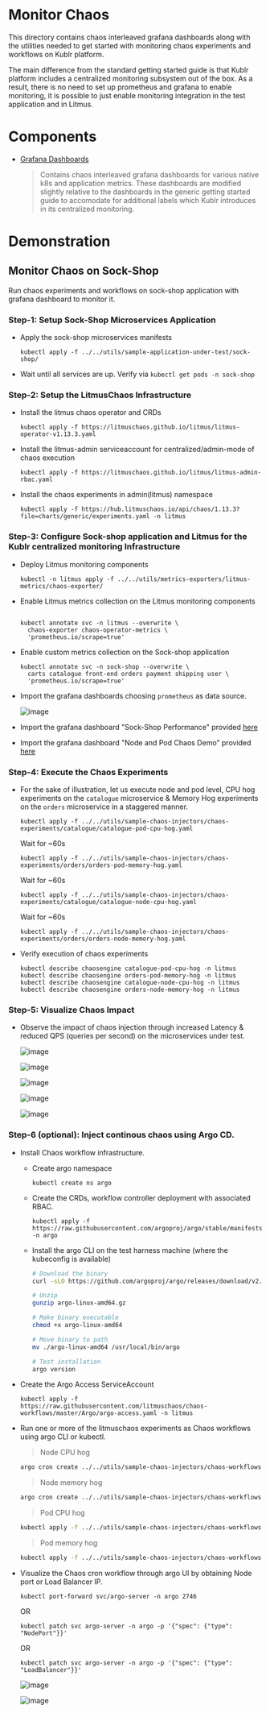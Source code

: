 # Monitor Chaos

This directory contains chaos interleaved grafana dashboards along with the utilities needed to get started with monitoring chaos experiments and workflows on Kublr platform.

The main difference from the standard getting started guide is that Kublr platform includes a centralized monitoring subsystem out of the box. As a result, there is no
need to set up prometheus and grafana to enable monitoring, it is possible to just enable monitoring integration in the test application and in Litmus.

# Components

- [Grafana Dashboards](https://github.com/litmuschaos/litmus/blob/master/monitoring/platforms/kublr/grafana-dashboards)

  > Contains chaos interleaved grafana dashboards for various native k8s and application metrics. These dashboards are modified slightly relative to the dashboards in the generic getting started guide to accomodate for additional labels which Kublr introduces in its centralized monitoring.

# Demonstration

## Monitor Chaos on Sock-Shop

Run chaos experiments and workflows on sock-shop application with grafana dashboard to monitor it.

### Step-1: Setup Sock-Shop Microservices Application

- Apply the sock-shop microservices manifests

  ```
  kubectl apply -f ../../utils/sample-application-under-test/sock-shop/
  ```

- Wait until all services are up. Verify via `kubectl get pods -n sock-shop`

### Step-2: Setup the LitmusChaos Infrastructure

- Install the litmus chaos operator and CRDs

  ```
  kubectl apply -f https://litmuschaos.github.io/litmus/litmus-operator-v1.13.3.yaml
  ```

- Install the litmus-admin serviceaccount for centralized/admin-mode of chaos execution

  ```
  kubectl apply -f https://litmuschaos.github.io/litmus/litmus-admin-rbac.yaml
  ```

- Install the chaos experiments in admin(litmus) namespace

  ```
  kubectl apply -f https://hub.litmuschaos.io/api/chaos/1.13.3?file=charts/generic/experiments.yaml -n litmus
  ```

### Step-3: Configure Sock-shop application and Litmus for the Kublr centralized monitoring Infrastructure

- Deploy Litmus monitoring components

  ```
  kubectl -n litmus apply -f ../../utils/metrics-exporters/litmus-metrics/chaos-exporter/
  ```

- Enable Litmus metrics collection on the Litmus monitoring components

  ```

  kubectl annotate svc -n litmus --overwrite \
    chaos-exporter chaos-operator-metrics \
    'prometheus.io/scrape=true'

  ```

- Enable custom metrics collection on the Sock-shop application

  ```
  kubectl annotate svc -n sock-shop --overwrite \
    carts catalogue front-end orders payment shipping user \
    'prometheus.io/scrape=true'
  ```

- Import the grafana dashboards choosing `prometheus` as data source.

  ![image](https://github.com/litmuschaos/litmus/blob/master/monitoring/screenshots/import-dashboard.png?raw=true)

- Import the grafana dashboard "Sock-Shop Performance" provided [here](https://raw.githubusercontent.com/litmuschaos/litmus/master/monitoring/platforms/kublr/grafana-dashboards/sock-shop/Sock-Shop-Performance-Under-Chaos.json)

- Import the grafana dashboard "Node and Pod Chaos Demo" provided [here](https://raw.githubusercontent.com/litmuschaos/litmus/master/monitoring/platforms/kublr/grafana-dashboards/kubernetes/Node-and-pod-metrics-dashboard-kublr.json)

### Step-4: Execute the Chaos Experiments

- For the sake of illustration, let us execute node and pod level, CPU hog experiments on the `catalogue` microservice & Memory Hog
  experiments on the `orders` microservice in a staggered manner.

  ```
  kubectl apply -f ../../utils/sample-chaos-injectors/chaos-experiments/catalogue/catalogue-pod-cpu-hog.yaml
  ```

  Wait for ~60s

  ```
  kubectl apply -f ../../utils/sample-chaos-injectors/chaos-experiments/orders/orders-pod-memory-hog.yaml
  ```

  Wait for ~60s

  ```
  kubectl apply -f ../../utils/sample-chaos-injectors/chaos-experiments/catalogue/catalogue-node-cpu-hog.yaml
  ```

  Wait for ~60s

  ```
  kubectl apply -f ../../utils/sample-chaos-injectors/chaos-experiments/orders/orders-node-memory-hog.yaml
  ```

- Verify execution of chaos experiments

  ```
  kubectl describe chaosengine catalogue-pod-cpu-hog -n litmus
  kubectl describe chaosengine orders-pod-memory-hog -n litmus
  kubectl describe chaosengine catalogue-node-cpu-hog -n litmus
  kubectl describe chaosengine orders-node-memory-hog -n litmus
  ```

### Step-5: Visualize Chaos Impact

- Observe the impact of chaos injection through increased Latency & reduced QPS (queries per second) on the microservices
  under test.

  ![image](https://github.com/litmuschaos/litmus/blob/master/monitoring/platforms/kublr/screenshots/Sock-Shop-Dashboard-1.png?raw=true)

  ![image](https://github.com/litmuschaos/litmus/blob/master/monitoring/platforms/kublr/screenshots/Sock-Shop-Dashboard-2.png?raw=true)

  ![image](https://github.com/litmuschaos/litmus/blob/master/monitoring/platforms/kublr/screenshots/Sock-Shop-Dashboard-3.png?raw=true)

  ![image](https://github.com/litmuschaos/litmus/blob/master/monitoring/platforms/kublr/screenshots/Node-and-Pod-metrics-Dashboard-1.png?raw=true)

  ![image](https://github.com/litmuschaos/litmus/blob/master/monitoring/platforms/kublr/screenshots/Node-and-Pod-metrics-Dashboard-2.png?raw=true)

### Step-6 (optional): Inject continous chaos using Argo CD.

- Install Chaos workflow infrastructure.

  - Create argo namespace

    ```
    kubectl create ns argo
    ```

  - Create the CRDs, workflow controller deployment with associated RBAC.

    ```
    kubectl apply -f https://raw.githubusercontent.com/argoproj/argo/stable/manifests/install.yaml -n argo
    ```

  - Install the argo CLI on the test harness machine (where the kubeconfig is available)

    ```bash
    # Download the binary
    curl -sLO https://github.com/argoproj/argo/releases/download/v2.11.0/argo-linux-amd64.gz

    # Unzip
    gunzip argo-linux-amd64.gz

    # Make binary executable
    chmod +x argo-linux-amd64

    # Move binary to path
    mv ./argo-linux-amd64 /usr/local/bin/argo

    # Test installation
    argo version
    ```

- Create the Argo Access ServiceAccount

  ```
  kubectl apply -f https://raw.githubusercontent.com/litmuschaos/chaos-workflows/master/Argo/argo-access.yaml -n litmus
  ```

- Run one or more of the litmuschaos experiments as Chaos workflows using argo CLI or kubectl.

  > Node CPU hog

  ```bash
  argo cron create ../../utils/sample-chaos-injectors/chaos-workflows-with-argo-CD/catalogue/catalogue-node-cpu-hog-workflow.yaml -n litmus
  ```

  > Node memory hog

  ```bash
  argo cron create ../../utils/sample-chaos-injectors/chaos-workflows-with-argo-CD/orders/orders-node-memory-hog-workflow.yaml -n litmus
  ```

  > Pod CPU hog

  ```bash
  kubectl apply -f ../../utils/sample-chaos-injectors/chaos-workflows-with-argo-CD/catalogue/catalogue-pod-cpu-hog-workflow.yaml -n litmus
  ```

  > Pod memory hog

  ```bash
  kubectl apply -f ../../utils/sample-chaos-injectors/chaos-workflows-with-argo-CD/orders/orders-pod-memory-hog-workflow.yaml -n litmus
  ```

- Visualize the Chaos cron workflow through argo UI by obtaining Node port or Load Balancer IP.

  ```
  kubectl port-forward svc/argo-server -n argo 2746
  ```

  OR

  ```
  kubectl patch svc argo-server -n argo -p '{"spec": {"type": "NodePort"}}'
  ```

  OR

  ```
  kubectl patch svc argo-server -n argo -p '{"spec": {"type": "LoadBalancer"}}'
  ```

  ![image](https://github.com/litmuschaos/litmus/blob/master/monitoring/screenshots/chaos-workflow-representation.png?raw=true)

  ![image](https://github.com/litmuschaos/litmus/blob/master/monitoring/screenshots/chaos-cron-workflows.png?raw=true)
